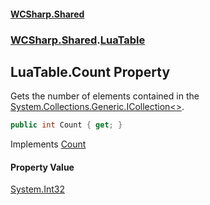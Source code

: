 #### [WCSharp\.Shared](README.md 'README')
### [WCSharp\.Shared](WCSharp.Shared.md 'WCSharp\.Shared').[LuaTable](WCSharp.Shared.LuaTable.md 'WCSharp\.Shared\.LuaTable')

## LuaTable\.Count Property

Gets the number of elements contained in the [System\.Collections\.Generic\.ICollection&lt;&gt;](https://learn.microsoft.com/en-us/dotnet/api/system.collections.generic.icollection-1 'System\.Collections\.Generic\.ICollection\`1')\.

```csharp
public int Count { get; }
```

Implements [Count](https://learn.microsoft.com/en-us/dotnet/api/system.collections.generic.icollection-1.count 'System\.Collections\.Generic\.ICollection\`1\.Count')

#### Property Value
[System\.Int32](https://learn.microsoft.com/en-us/dotnet/api/system.int32 'System\.Int32')